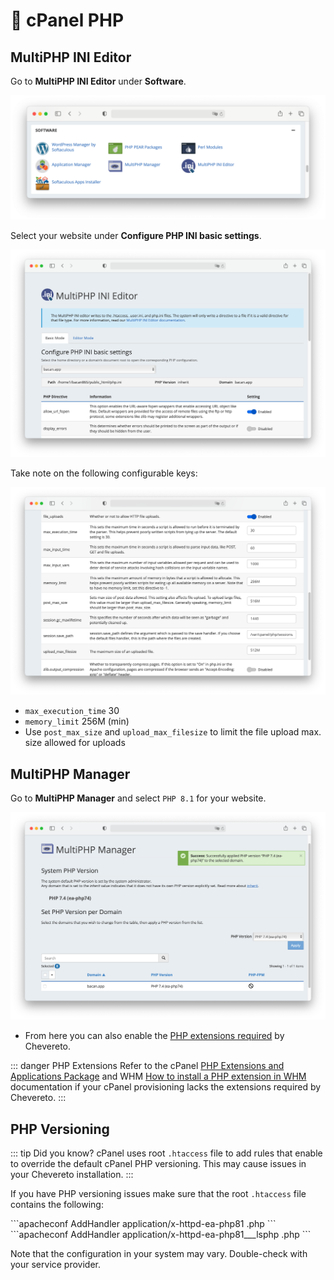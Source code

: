 # 🐘 cPanel PHP

## MultiPHP INI Editor

Go to **MultiPHP INI Editor** under **Software**.

![Software](../../src/manuals/cpanel/software.png)

Select your website under **Configure PHP INI basic settings**.

![MultiPHP INI editor](../../src/manuals/cpanel/mutliphp-ini-editor.png)

Take note on the following configurable keys:

![MultiPHP INI keys](../../src/manuals/cpanel/multiphp-ini-keys.png)

* `max_execution_time` 30
* `memory_limit` 256M (min)
* Use `post_max_size` and `upload_max_filesize` to limit the file upload max. size allowed for uploads

## MultiPHP Manager

Go to **MultiPHP Manager** and select `PHP 8.1` for your website.

![MultiPHP manager](../../src/manuals/cpanel/multiphp-manager.png)

* From here you can also enable the [PHP extensions required](../../application/stack/php.md#php-extensions) by Chevereto.

::: danger PHP Extensions
Refer to the cPanel [PHP Extensions and Applications Package](https://docs.cpanel.net/whm/software/php-extensions-and-applications-package/) and WHM [How to install a PHP extension in WHM](https://support.cpanel.net/hc/en-us/articles/360050971633) documentation if your cPanel provisioning lacks the extensions required by Chevereto.
:::

## PHP Versioning

::: tip Did you know?
cPanel uses root `.htaccess` file to add rules that enable to override the default cPanel PHP versioning. This may cause issues in your Chevereto installation.
:::

If you have PHP versioning issues make sure that the root `.htaccess` file contains the following:

<code-group>
<code-block title="Apache">
```apacheconf
<IfModule mime_module>
  AddHandler application/x-httpd-ea-php81 .php
</IfModule>
```
</code-block>

<code-block title="LiteSpeed">
```apacheconf
<IfModule mime_module>
  AddHandler application/x-httpd-ea-php81___lsphp .php
</IfModule>
```
</code-block>
</code-group>

Note that the configuration in your system may vary. Double-check with your service provider.
